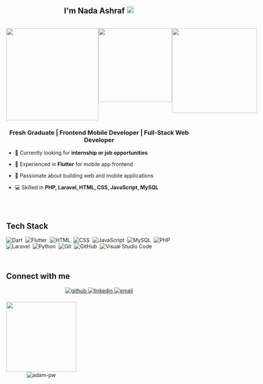 ## <div align="center">I'm Nada Ashraf <img src="https://drive.google.com/uc?id=14xqv5Vq1iSHgQblRQwoVmMGU7XPq05u4" style="width:20px"/></div>
<br>
<div style ="display:flex;" align="center">
  <img src="https://drive.google.com/uc?id=1z7qDiym-ygiSM3F4u1xDKgxSeH0-qAfM" style="width:250px"/>
  <img src="https://drive.google.com/uc?id=1qzjjmpa6oY9a3xq3mCqWoufaMO5LgDMs" style="height:200px"/>
  <img src="https://drive.google.com/uc?id=14xqv5Vq1iSHgQblRQwoVmMGU7XPq05u4" style="width:230px"/>
</div>

### <div align="center">Fresh Graduate | Frontend Mobile Developer | Full-Stack Web Developer</div>


- 🔭 Currently looking for **internship or job opportunities**


- 📱 Experienced in **Flutter** for mobile app frontend


- 🌱 Passionate about building web and mobile applications


- 💻 Skilled in **PHP, Laravel, HTML, CSS, JavaScript, MySQL**

<br/>  
<br/>

## Tech Stack
<div>

  ![Dart](https://img.shields.io/badge/-Dart-0D1117?style=flat&logo=dart)&nbsp;
  ![Flutter](https://img.shields.io/badge/-Flutter-0D1117?style=flat&logo=flutter)&nbsp;
  ![HTML](https://img.shields.io/badge/-HTML-0D1117?style=flat&logo=HTML5)&nbsp;
  ![CSS](https://img.shields.io/badge/-CSS-0D1117?style=flat&logo=css3&logoColor=1572B6)&nbsp;
  ![JavaScript](https://img.shields.io/badge/-JavaScript-0D1117?style=flat&logo=javascript)&nbsp;
  ![MySQL](https://img.shields.io/badge/-MySQL-0D1117?style=flat&logo=mysql&logoColor=4479A1)&nbsp;
  ![PHP](https://img.shields.io/badge/-PHP-0D1117?style=flat&logo=php)&nbsp;
  ![Laravel](https://img.shields.io/badge/-Laravel-0D1117?style=flat&logo=laravel&logoColor=FF2D20)&nbsp;
  ![Python](https://img.shields.io/badge/-Python-0D1117?style=flat&logo=python)&nbsp;
  ![Git](https://img.shields.io/badge/-Git-0D1117?style=flat&logo=git)&nbsp;
  ![GitHub](https://img.shields.io/badge/-GitHub-0D1117?style=flat&logo=github)&nbsp;
  ![Visual Studio Code](https://img.shields.io/badge/-VS%20Code-0D1117?style=flat&logo=visual-studio-code&logoColor=007ACC)&nbsp;

</div>
<br/>  

## Connect with me
<div align="center">
  
<a href="https://github.com/NadaAshraf29" target="_blank">
<img src=https://img.shields.io/badge/github-%2324292e.svg?&style=for-the-badge&logo=github&logoColor=white alt=github style="margin-bottom: 5px;" />
</a>
<a href="www.linkedin.com/in/nada-ashraf29" target="_blank">
<img src=https://img.shields.io/badge/linkedin-%231E77B5.svg?&style=for-the-badge&logo=linkedin&logoColor=white alt=linkedin style="margin-bottom: 5px;" />
</a>
<a href="mailto:nadaashraf2002.nada@gmail.com" target="_blank">
<img src="https://img.shields.io/badge/email-%23D14836.svg?&style=for-the-badge&logo=gmail&logoColor=white" alt="email" style="margin-bottom: 5px;" />
</a>
  
</div> 

<br/>

<div align="center" style="display:inline-block;flex-wrap:nowrap";>
  
<img src="https://media.tenor.com/BzMSfXg3bMcAAAAd/medusa-fgo.gif" style="height:190px"/>
<br/>
<img
src="https://github-readme-stats.vercel.app/api/top-langs?username=Niko-Cloud&exclude_repo=PPL_A_2022_10,PBP_Mini_Project&show_icons=true&locale=en&bg_color=0d1117&text_color=ffffff&layout=compact"
alt="adam-pw"
bg_color=#808080/>
  
</div>
<br/>  
